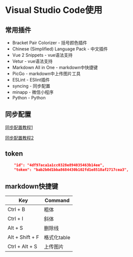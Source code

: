 # Visual Studio Code使用
## 常用插件
- Bracket Pair Colorizer - 括号颜色插件
- Chinese (Simplified) Language Pack - 中文插件
- Vue 2 Snippets - vue语法支持
- Vetur - vue语法支持
- Markdown All in One - markdown中快捷键
- PicGo - markdown中上传图片工具
- ESLint - ESlint插件
- syncing - 同步配置
- minapp - 微信小程序
- Python - Python
## 同步配置
[同步配置教程1](https://www.cnblogs.com/chengfeng6/p/10567200.html)

[同步配置教程2](https://github.com/nonoroazoro/vscode-syncing/blob/master/README.zh-CN.md)

## token
```json
    "id": "4df97aca1a1cc0328e894035463b14ee",
    "token": "bab2b0d1bba8684430b102fd1e8518af2717cea3",
```
## markdown快捷键
| Key              | Command         |
| ---------------- | --------------- |
| Ctrl + B         | 粗体            |
| Ctrl + I         | 斜体            |
| Alt + S          | 删除线          ||
| Alt + Shift + F  | 格式化table     |
| Ctrl + Alt + S | 上传图片        |








